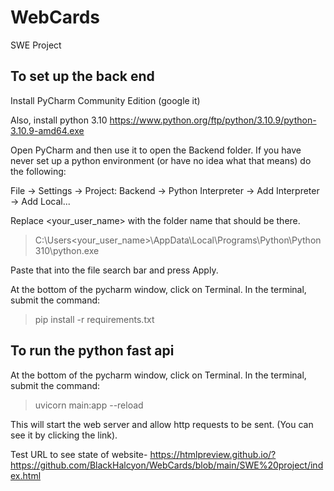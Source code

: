 # WebCards
SWE Project

## To set up the back end
Install PyCharm Community Edition (google it)

Also, install python 3.10 https://www.python.org/ftp/python/3.10.9/python-3.10.9-amd64.exe

Open PyCharm and then use it to open the Backend folder.
If you have never set up a python environment (or have no idea what that means) do the following:

File -> Settings -> Project: Backend -> Python Interpreter -> Add Interpreter -> Add Local...

Replace <your_user_name> with the folder name that should be there. 
> C:\Users\<your_user_name>\AppData\Local\Programs\Python\Python310\python.exe

Paste that into the file search bar and press Apply.

At the bottom of the pycharm window, click on Terminal. In the terminal, submit the command:
>pip install -r requirements.txt


## To run the python fast api
At the bottom of the pycharm window, click on Terminal. In the terminal, submit the command:
>uvicorn main:app --reload

This will start the web server and allow http requests to be sent. (You can see it by clicking the link).



Test URL to see state of website-
https://htmlpreview.github.io/?https://github.com/BlackHalcyon/WebCards/blob/main/SWE%20project/index.html

